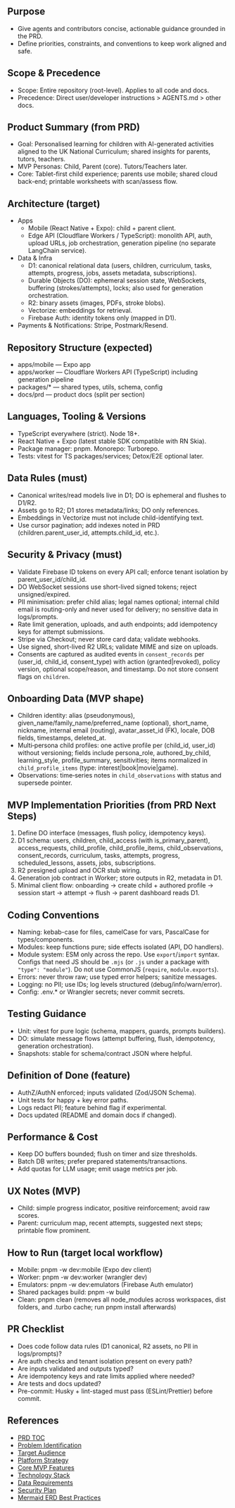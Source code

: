## Purpose

- Give agents and contributors concise, actionable guidance grounded in the PRD.
- Define priorities, constraints, and conventions to keep work aligned and safe.

## Scope & Precedence

- Scope: Entire repository (root-level). Applies to all code and docs.
- Precedence: Direct user/developer instructions > AGENTS.md > other docs.

## Product Summary (from PRD)

- Goal: Personalised learning for children with AI-generated activities aligned to the UK National Curriculum; shared insights for parents, tutors, teachers.
- MVP Personas: Child, Parent (core). Tutors/Teachers later.
- Core: Tablet-first child experience; parents use mobile; shared cloud back-end; printable worksheets with scan/assess flow.

## Architecture (target)

- Apps
  - Mobile (React Native + Expo): child + parent client.
  - Edge API (Cloudflare Workers / TypeScript): monolith API, auth, upload URLs, job orchestration, generation pipeline (no separate LangChain service).
- Data & Infra
  - D1: canonical relational data (users, children, curriculum, tasks, attempts, progress, jobs, assets metadata, subscriptions).
  - Durable Objects (DO): ephemeral session state, WebSockets, buffering (strokes/attempts), locks; also used for generation orchestration.
  - R2: binary assets (images, PDFs, stroke blobs).
  - Vectorize: embeddings for retrieval.
  - Firebase Auth: identity tokens only (mapped in D1).
- Payments & Notifications: Stripe, Postmark/Resend.

## Repository Structure (expected)

- apps/mobile — Expo app
- apps/worker — Cloudflare Workers API (TypeScript) including generation pipeline
- packages/\* — shared types, utils, schema, config
- docs/prd — product docs (split per section)

## Languages, Tooling & Versions

- TypeScript everywhere (strict). Node 18+.
- React Native + Expo (latest stable SDK compatible with RN Skia).
- Package manager: pnpm. Monorepo: Turborepo.
- Tests: vitest for TS packages/services; Detox/E2E optional later.

## Data Rules (must)

- Canonical writes/read models live in D1; DO is ephemeral and flushes to D1/R2.
- Assets go to R2; D1 stores metadata/links; DO only references.
- Embeddings in Vectorize must not include child-identifying text.
- Use cursor pagination; add indexes noted in PRD (children.parent_user_id, attempts.child_id, etc.).

## Security & Privacy (must)

- Validate Firebase ID tokens on every API call; enforce tenant isolation by parent_user_id/child_id.
- DO WebSocket sessions use short-lived signed tokens; reject unsigned/expired.
- PII minimisation: prefer child alias; legal names optional; internal child email is routing-only and never used for delivery; no sensitive data in logs/prompts.
- Rate limit generation, uploads, and auth endpoints; add idempotency keys for attempt submissions.
- Stripe via Checkout; never store card data; validate webhooks.
- Use signed, short-lived R2 URLs; validate MIME and size on uploads.
- Consents are captured as audited events in `consent_records` per (user_id, child_id, consent_type) with action (granted|revoked), policy version, optional scope/reason, and timestamp. Do not store consent flags on `children`.

## Onboarding Data (MVP shape)

- Children identity: alias (pseudonymous), given_name/family_name/preferred_name (optional), short_name, nickname, internal email (routing), avatar_asset_id (FK), locale, DOB fields, timestamps, deleted_at.
- Multi‑persona child profiles: one active profile per (child_id, user_id) without versioning; fields include persona_role, authored_by_child, learning_style, profile_summary, sensitivities; items normalized in `child_profile_items` (type: interest|book|movie|game).
- Observations: time‑series notes in `child_observations` with status and supersede pointer.

## MVP Implementation Priorities (from PRD Next Steps)

1. Define DO interface (messages, flush policy, idempotency keys).
2. D1 schema: users, children, child_access (with is_primary_parent), access_requests, child_profile, child_profile_items, child_observations, consent_records, curriculum, tasks, attempts, progress, scheduled_lessons, assets, jobs, subscriptions.
3. R2 presigned upload and OCR stub wiring.
4. Generation job contract in Worker; store outputs in R2, metadata in D1.
5. Minimal client flow: onboarding → create child + authored profile → session start → attempt → flush → parent dashboard reads D1.

## Coding Conventions

- Naming: kebab-case for files, camelCase for vars, PascalCase for types/components.
- Modules: keep functions pure; side effects isolated (API, DO handlers).
- Module system: ESM only across the repo. Use `export`/`import` syntax. Configs that need JS should be `.mjs` (or `.js` under a package with `"type": "module"`). Do not use CommonJS (`require`, `module.exports`).
- Errors: never throw raw; use typed error helpers; sanitize messages.
- Logging: no PII; use IDs; log levels structured (debug/info/warn/error).
- Config: .env.\* or Wrangler secrets; never commit secrets.

## Testing Guidance

- Unit: vitest for pure logic (schema, mappers, guards, prompts builders).
- DO: simulate message flows (attempt buffering, flush, idempotency, generation orchestration).
- Snapshots: stable for schema/contract JSON where helpful.

## Definition of Done (feature)

- AuthZ/AuthN enforced; inputs validated (Zod/JSON Schema).
- Unit tests for happy + key error paths.
- Logs redact PII; feature behind flag if experimental.
- Docs updated (README and domain docs if changed).

## Performance & Cost

- Keep DO buffers bounded; flush on timer and size thresholds.
- Batch DB writes; prefer prepared statements/transactions.
- Add quotas for LLM usage; emit usage metrics per job.

## UX Notes (MVP)

- Child: simple progress indicator, positive reinforcement; avoid raw scores.
- Parent: curriculum map, recent attempts, suggested next steps; printable flow prominent.

## How to Run (target local workflow)

- Mobile: pnpm -w dev:mobile (Expo dev client)
- Worker: pnpm -w dev:worker (wrangler dev)
- Emulators: pnpm -w dev:emulators (Firebase Auth emulator)
- Shared packages build: pnpm -w build
- Clean: pnpm clean (removes all node_modules across workspaces, dist folders, and .turbo cache; run pnpm install afterwards)

## PR Checklist

- Does code follow data rules (D1 canonical, R2 assets, no PII in logs/prompts)?
- Are auth checks and tenant isolation present on every path?
- Are inputs validated and outputs typed?
- Are idempotency keys and rate limits applied where needed?
- Are tests and docs updated?
- Pre-commit: Husky + lint-staged must pass (ESLint/Prettier) before commit.

## References

- [PRD TOC](docs/prd/README.md)
- [Problem Identification](docs/prd/problem-identification.md)
- [Target Audience](docs/prd/target-audience.md)
- [Platform Strategy](docs/prd/platform-strategy.md)
- [Core MVP Features](docs/prd/core-mvp-features.md)
- [Technology Stack](docs/prd/technology-stack.md)
- [Data Requirements](docs/prd/data-requirements.md)
- [Security Plan](docs/prd/security-plan.md)
- [Mermaid ERD Best Practices](docs/best-practice/mermaid-erd-guidelines.md)
